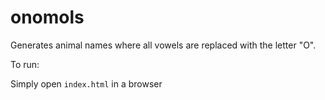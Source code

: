 # onomols

Generates animal names where all vowels are replaced with the letter "O".

To run:

Simply open `index.html` in a browser